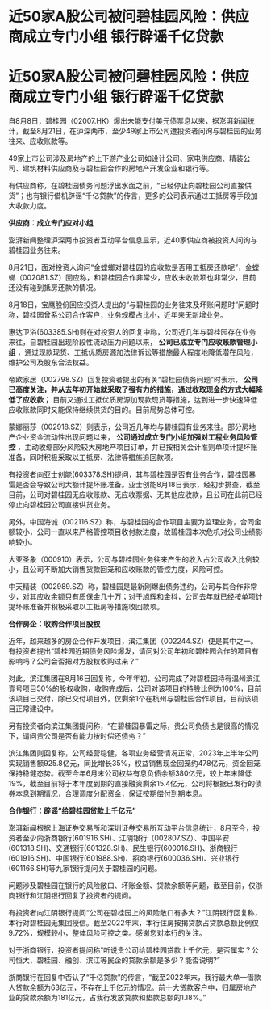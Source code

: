 # 近50家A股公司被问碧桂园风险：供应商成立专门小组 银行辟谣千亿贷款

# 近50家A股公司被问碧桂园风险：供应商成立专门小组 银行辟谣千亿贷款

自8月8日，碧桂园（02007.HK）爆出未能支付美元债票息以来，据澎湃新闻统计，截至8月21日，在沪深两市，至少49家上市公司遭投资者问询与碧桂园的业务往来、应收账款等。

49家上市公司涉及房地产的上下游产业公司如设计公司、家电供应商、精装公司、建筑材料供应商及与碧桂园合作的房地产开发企业和银行等。

有供应商称，在碧桂园债务问题浮出水面之前，“已经停止向碧桂园公司直接供货”；也有银行借机辟谣“千亿贷款”的传言，更多的公司表示通过工抵房等手段加大收款力度。

**供应商：成立专门应对小组**

澎湃新闻整理沪深两市投资者互动平台信息显示，近40家供应商被投资人问询与碧桂园业务往来。

8月21日，面对投资人询问“金螳螂对碧桂园的应收款是否用工抵房还款呢”，金螳螂（002081.SZ）回应称，和碧桂园合作非常少，应收未收款项也非常少，目前还没有碰到抵房还款的情况。

8月18日，宝鹰股份回应投资人提出的“与碧桂园的业务往来及坏账问题时”问题时称，碧桂园曾系公司合作客户，业务规模占比小，近年来无新增业务。

惠达卫浴(603385.SH)则在对投资人的回复中称，公司近几年与碧桂园存在业务来往，自碧桂园出现阶段性流动压力问题以来，
**公司已成立专门应收账款管理小组** ，通过现款现货、工抵优质房源加法律诉讼等措施最大程度地降低潜在风险，维护公司及股东合法权益。

帝欧家居（002798.SZ）回复投资者提出的有关“碧桂园债务问题”时表示，
**公司已高度关注，并从去年初开始就采取了强有力的措施，通过收取现金的方式大幅降低了应收款；**
目前又通过工抵优质房源加现款现货等措施，达到进一步快速降低应收账款同时又能保持继续供货的目的。目前局势总体可控。

蒙娜丽莎（002918.SZ）则表示，公司近几年均与碧桂园有业务来往。部分房地产企业资金流动性出现问题以来，
**公司通过成立专门小组加强对工程业务风险管控**
，主动收缩部分风险较大房地产项目订单，并已按相关会计准则单项计提坏账准备，同时积极采取以工抵房、法律等措施追回款项。

有投资者向亚士创能(603378.SH)提问，其与碧桂园是否有业务合作，碧桂园暴雷是否会导致公司大额计提坏账准备。亚士创能8月18日表示，经初步排查，截至目前，公司对碧桂园无应收账款、无应收票据、无其他应收款，且公司在此前已经停止向碧桂园公司直接供货业务。

另外，中国海诚（002116.SZ）称，与碧桂园的合作项目主要为监理业务，合同金额较小，公司一直以来严格管控项目收付款进度，故碧桂园本次危机对公司业绩影响较小。

大亚圣象（000910）表示，公司与碧桂园业务往来产生的收入占公司收入比例较小，且公司不断加大销售货款回笼和应收账款的管控力度，风险可控。

中天精装（002989.SZ）称，碧桂园是最新刚爆出债务违约，公司与其合作非常少，对其应收余额只有质保金几十万；对于旭辉和金科，公司去年就已经按单项计提坏账准备并积极采取以工抵房等措施收回款项。

**合作房企：收购合作项目股权**

近年，越来越多的房企合作开发项目，滨江集团（002244.SZ）便是其中之一。有投资者提出“碧桂园近期债务风险爆发，请问对公司年初和碧桂园合作的项目有影响吗？公司会否把对方股权收购过来？”

对此，滨江集团在8月16日回复称，今年年初，公司完成了对碧桂园持有温州滨江壹号项目50%的股权收购，收购完成后，公司对该项目的持股比例为100%，目前该项目已交付，除已交付项目外，仅剩余1个在杭州与碧桂园合作项目，目前该项目正常建设中。

另有投资者向滨江集团提问称，“在碧桂园暴雷之际，贵公司负债也是很高的情况下，请问贵公司是否有能力按时偿还债务？”

滨江集团则回复称，公司经营稳健，各项业务经营情况正常，2023年上半年公司实现销售额925.8亿元，同比增长35%，权益销售现金回笼约478亿元，资金回笼保持稳健态势。截至今年6月末公司权益有息负债余额380亿元，较上年末降低19%，截至目前将于本年度到期的直接融资剩余15.4亿元，公司将根据已发行的债券本息到期情况，合理调度分配资金，保证按期偿付到期本息。

**合作银行：辟谣“给碧桂园贷款上千亿元”**

澎湃新闻根据上海证券交易所和深圳证券交易所互动平台信息统计，8月至今，投资者至少向浙商银行(601916.SH)、江阴银行（002807.SZ）、中国平安(601318.SH)、交通银行(601328.SH)、民生银行(600016.SH)、浙商银行(601916.SH)、中国银行(601988.SH)、招商银行(600036.SH)、兴业银行(601166.SH)等九家银行提问关于碧桂园的问题。

问题涉及碧桂园在银行的风险敞口、坏账金额、贷款余额等问题，截至目前，仅浙商银行和江阴银行回复了投资者的提问。

有投资者向江阴银行提问“公司在碧桂园上的风险敞口有多大？”江阴银行回复称，本行对碧桂园无集团授信。截至2022年末，本行住房按揭贷款占贷款总额比例仅9.72%，规模较小，整体风险可控之类。感谢您对本行的关注。

对于浙商银行，投资者提问称“听说贵公司给碧桂园贷款上千亿元，是否属实？公司恒大，碧桂园、融创、滨江等民企的贷款余额是多少？能否说明?”

浙商银行在回复中否认了“千亿贷款”的传言，“截至2022年末，我行最大单一借款人贷款余额为63亿元，不存在上千亿元的情况。前十大贷款客户中，归属房地产业的贷款余额为181亿元，占我行发放贷款和垫款总额的1.18%。”

